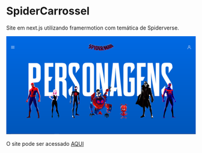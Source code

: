 # SpiderCarrossel

Site em next.js utilizando framermotion com temática de Spiderverse.

![Organização dos Arquivos](https://github.com/Igor-Wolf/SpiderCarrossel/blob/main/cover.png?raw=true)


O site pode ser acessado [AQUI](https://github.com/Igor-Wolf/SpiderCarrossel/releases/download/v.1.0/cover.png)


